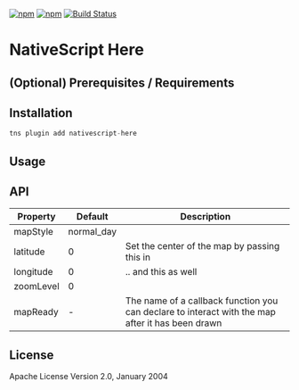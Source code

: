 [![npm](https://img.shields.io/npm/v/nativescript-here.svg)](https://www.npmjs.com/package/nativescript-here)
[![npm](https://img.shields.io/npm/dt/nativescript-here.svg?label=npm%20downloads)](https://www.npmjs.com/package/nativescript-here)
[![Build Status](https://travis-ci.org/triniwiz/nativescript-here.svg?branch=master)](https://travis-ci.org/triniwiz/nativescript-here)


# NativeScript Here



## (Optional) Prerequisites / Requirements



## Installation



```javascript
tns plugin add nativescript-here
```

## Usage 


## API

    
| Property | Default | Description |
| --- | --- | --- |
| mapStyle | normal_day |  |
| latitude | 0 | Set the center of the map by passing this in |
| longitude | 0 | .. and this as well |
| zoomLevel | 0 |  |
| mapReady | - | The name of a callback function you can declare to interact with the map after it has been drawn |

    
## License

Apache License Version 2.0, January 2004
